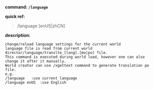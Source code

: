 <!-- BEGIN_AUTOGEN: do NOT edit in this block -->

**command: `/language`**

**quick ref:**
> /language [enUS|zhCN]

**description:**

```
change/reload language settings for the current world
language file is read from current world director/language/translte_[lang].[mo|po] file.
This command is executed during world load, however one can also change it after it manually.
World creator can use /xgettext command to generate translation po file.
e.g.
/language   :use current language
/language enUS  :use English 
```

<!-- END_AUTOGEN-->
